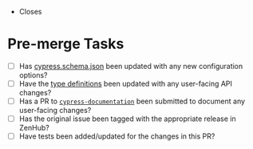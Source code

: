 <!--
Thanks for contributing!
Read our contribution guidelines here: https://github.com/cypress-io/cypress/blob/develop/CONTRIBUTING.md
-->

- Closes <!-- Add issue number here, for example "Closes #1234" -->

# Pre-merge Tasks

<!-- 
The following tasks must be completed before a PR can be merged.
You can delete any of these tasks if they are not applicable to the changes in this PR. 
-->

- [ ] Has [cypress.schema.json](cli/schema/cypress.schema.json) been updated with any new configuration options?
- [ ] Have the [type definitions](cli/types/index.d.ts) been updated with any user-facing API changes?
- [ ] Has a PR to [`cypress-documentation`](https://github.com/cypress-io/cypress-documentation) been submitted to document any user-facing changes? <!-- Link to PR here -->
- [ ] Has the original issue been tagged with the appropriate release in ZenHub?
- [ ] Have tests been added/updated for the changes in this PR?

